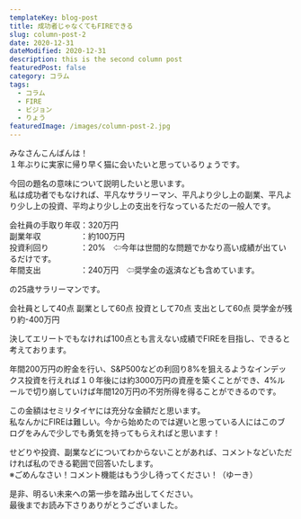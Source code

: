 ```yaml
---
templateKey: blog-post
title: 成功者じゃなくてもFIREできる
slug: column-post-2
date: 2020-12-31
dateModified: 2020-12-31
description: this is the second column post
featuredPost: false
category: コラム
tags:
  - コラム
  - FIRE
  - ビジョン
  - りょう
featuredImage: /images/column-post-2.jpg
---
```

みなさんこんばんは！<br>
１年ぶりに実家に帰り早く猫に会いたいと思っているりょうです。

今回の題名の意味について説明したいと思います。<br>
私は成功者でもなければ、平凡なサラリーマン、平凡より少し上の副業、平凡より少し上の投資、平均より少し上の支出を行なっているただの一般人です。

会社員の手取り年収：320万円<br>
副業年収　　　　　：約100万円<br>
投資利回り　　　　：20%　⇦今年は世間的な問題でかなり高い成績が出ているだけです。<br>
年間支出　　　　　：240万円　⇦奨学金の返済なども含めています。

の25歳サラリーマンです。

会社員として40点
副業として60点
投資として70点
支出として60点
奨学金が残り約-400万円

決してエリートでもなければ100点とも言えない成績でFIREを目指し、できると考えております。

年間200万円の貯金を行い、S&P500などの利回り8%を狙えるようなインデックス投資を行えれば１０年後には約3000万円の資産を築くことができ、4%ルールで切り崩していけば年間120万円の不労所得を得ることができるのです。

この金額はセミリタイヤには充分な金額だと思います。<br>
私なんかにFIREは難しい。今から始めたのでは遅いと思っている人にはこのブログをみんで少しでも勇気を持ってもらえればと思います！

せどりや投資、副業などについてわからないことがあれば、コメントなどいただければ私のできる範囲で回答いたします。<br>
※ごめんなさい！コメント機能はもう少し待ってください！（ゆーき）

是非、明るい未来への第一歩を踏み出してください。<br>
最後までお読み下さりありがとうございました。